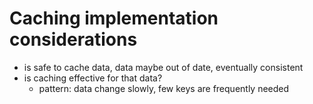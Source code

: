 # Caching implementation considerations
- is safe to cache data, data maybe out of date, eventually consistent
- is caching effective for that data?
	- pattern: data change slowly, few keys are frequently needed 
